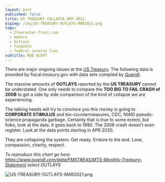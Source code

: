 ```yaml
---
layout: post
published: false
title: US TREASURY COLLAPSE APR 2021
bigimg: /img/US-TREASURY-OUTLAYS-MAR2021.png
tags:
  - Clearwater-Trust.com
  - monero
  - bitcoin
  - Fungible
  - federal reserve lies
subtitle: RED ALERT
---
```

There are major ongoing issues at the [US Treasury](https://fiscal.treasury.gov/). The following data is provided by fiscal.treasury.gov with data sets compiled by [Quandl](https://www.quandl.com/data/FMSTREAS/MTS-Monthly-Treasury-Statement).

The massive amounts of **OUTLAYS** reported by the **US TREASURY** cannot be understated. One only needs to compare the **TOO BIG TO FAIL CRASH of 2008** to get a side by side comparison of the kind of collapse we are experiencing.

The talking heads will try to convince you this money is going to **CORPORATE STIMULUS** and bio-countermeasures, CDC, NIAID pseudo-science propaganda garbage. Certainly that is true to some extent, but folks, look at the data. It goes back to 1980. The 2008 crash doesn’t even register. Look at the data points starting in APR 2020.

They are collapsing the system. Get ready. Endure to the end. Love, compassion, charity, respect.

_To reproduce this chart go here:  https://www.quandl.com/data/FMSTREAS/MTS-Monthly-Treasury-Statement
select OUTLAYS_

![US-TREASURY-OUTLAYS-MAR2021.png]({{site.baseurl}}/img/US-TREASURY-OUTLAYS-MAR2021.png)

